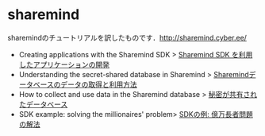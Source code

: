 sharemind
=========

sharemindのチュートリアルを訳したものです．http://sharemind.cyber.ee/

* Creating applications with the Sharemind SDK > [Sharemind SDK を利用したアプリケーションの開発](https://github.com/bobuhiro11/sharemind/wiki/Sharemind-SDK%E3%82%92%E5%88%A9%E7%94%A8%E3%81%97%E3%81%9F%E3%82%A2%E3%83%97%E3%83%AA%E3%82%B1%E3%83%BC%E3%82%B7%E3%83%A7%E3%83%B3%E3%81%AE%E9%96%8B%E7%99%BA)
* Understanding the secret-shared database in Sharemind > [Sharemindデータベースのデータの取得と利用方法](https://github.com/bobuhiro11/sharemind/wiki/Sharemind%E3%83%87%E3%83%BC%E3%82%BF%E3%83%99%E3%83%BC%E3%82%B9%E3%81%AE%E3%83%87%E3%83%BC%E3%82%BF%E3%81%AE%E5%8F%96%E5%BE%97%E3%81%A8%E5%88%A9%E7%94%A8%E6%96%B9%E6%B3%95)
* How to collect and use data in the Sharemind database > [秘密が共有されたデータベース](https://github.com/bobuhiro11/sharemind/wiki/%E7%A7%98%E5%AF%86%E3%81%8C%E5%85%B1%E6%9C%89%E3%81%95%E3%82%8C%E3%81%9F%E3%83%87%E3%83%BC%E3%82%BF%E3%83%99%E3%83%BC%E3%82%B9)
* SDK example: solving the millionaires' problem> [SDKの例: 億万長者問題の解法](https://github.com/bobuhiro11/sharemind/wiki/SDK%E3%81%AE%E4%BE%8B:-%E5%84%84%E4%B8%87%E9%95%B7%E8%80%85%E5%95%8F%E9%A1%8C%E3%81%AE%E8%A7%A3%E6%B3%95)
